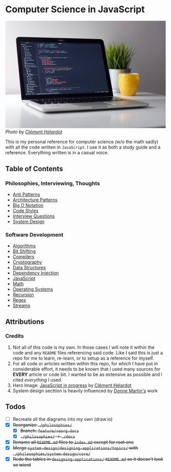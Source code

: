 # Computer Science in JavaScript
![Macbook with code on it](./docs/hero-image.jpg) <br />
*Photo by [Clément Hélardot](https://unsplash.com/@clemhlrdt)*

This is my personal reference for computer science (w/o the math sadly) with all the code written in `JavaScript`. I use it as both a study guide and a reference. Everything written is in a casual voice.

## Table of Contents
### Philosophies, Interviewing, Thoughts
- [Anti Patterns](./docs/anti-patterns/README.md)
- [Architecture Patterns](./docs/architecture-patterns/README.md)
- [Big O Notation](./docs/big-o/README.md)
- [Code Styles](./docs/code-styles/README.md)
- [Interview Questions](./docs/interview-questions/README.md)
- [System Design](./docs/system-design/README.md)

### Software Development
- [Algorithms](./src/algorithms/README.md)
- [Bit Shifting](./src/bit-shifting/README.md)
- [Compilers](./src/compilers/README.md)
- [Cryptography](./src/cryptography/README.md)
- [Data Structures](./src/data-structures/README.md)
- [Dependency Injection](./src/dependency-injection/README.md)
- [JavaScript](./src/javascript/README.md)
- [Math](./src/math/README.md)
- [Operating Systems](./src/operating-systems/README.md)
- [Recursion](./src/recursion/README.md)
- [Regex](./src/regex/README.md)
- [Streams](./src/streams/README.md)

## Attributions
### Credits
1. Not all of this code is my own. In those cases I will note it within the code and any `README` files referencing said code. Like I said this is just a repo for me to learn, re-learn, or to setup as a reference for myself.
1. For all code or articles written within this repo, for which I have put in considerable effort, it needs to be known that I used many sources for **EVERY** article or code bit. I wanted to be as extensive as possible and I cited *everything* I used.
1. Hero Image: [JavaScript in progress](https://unsplash.com/photos/95YRwf6CNw8) by [Clément Hélardot](https://unsplash.com/@clemhlrdt)
1. System design secttion is heavily influenced by [Donne Martin's](https://github.com/donnemartin/system-design-primer) work

## Todos
- [ ] Recreate all the diagrams into my own (draw.io)
- [x] ~~Reorganize `./philosophies/`~~
  - [x] ~~Branch: `feature/reorg-docs`~~
  - [x] ~~`./philosophies/` → `./docs`~~
- [x] ~~Rename all `README.md` files to `index.md` except for root one~~
- [x] ~~Merge `system-design/designing-applications/topics/` with `./philosophies/system-design/core/`~~
- [x] ~~Redo the tables in `designing-applications/` `README.md` so it doesn't look so wierd~~
